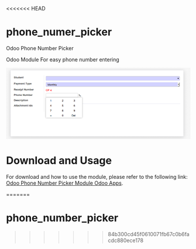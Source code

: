 <<<<<<< HEAD
# phone_numer_picker
Odoo Phone Number Picker

Odoo Module For easy phone number entering

<img src="static\description\screenshot.png" alt="">

# Download and Usage

For download and how to use the module, please refer to the following link: [Odoo Phone Number Picker Module Odoo Apps](https://apps.odoo.com/apps/modules/8.0/odoo_timepicker/).



=======
# phone_number_picker
>>>>>>> 84b300cd45f0610071fb67c0b6facdc880ece178
